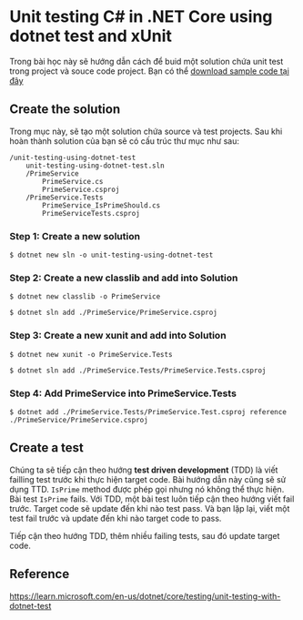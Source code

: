 # Unit testing C# in .NET Core using dotnet test and xUnit

Trong bài học này sẽ hướng dẫn cách để buid một solution chứa unit test trong project và souce code project. Bạn có thể [download sample code tại đây](https://github.com/dotnet/samples/tree/main/core/getting-started/unit-testing-using-dotnet-test/)

## Create the solution

Trong mục này, sẽ tạo một solution chứa source và test projects. Sau khi hoàn thành solution của bạn sẽ có cấu trúc thư mục như sau:

```dotnet
/unit-testing-using-dotnet-test
    unit-testing-using-dotnet-test.sln
    /PrimeService
        PrimeService.cs
        PrimeService.csproj
    /PrimeService.Tests
        PrimeService_IsPrimeShould.cs
        PrimeServiceTests.csproj
```

### Step 1: Create a new solution

```.NET CLI
$ dotnet new sln -o unit-testing-using-dotnet-test
```

### Step 2: Create a new classlib and add into Solution

```.NET CLI
$ dotnet new classlib -o PrimeService

$ dotnet sln add ./PrimeService/PrimeService.csproj
```

### Step 3: Create a new xunit and add into Solution

```.NET CLI
$ dotnet new xunit -o PrimeService.Tests

$ dotnet sln add ./PrimeService.Tests/PrimeService.Tests.csproj
```

### Step 4: Add PrimeService into PrimeService.Tests

```.NET CLI
$ dotnet add ./PrimeService.Tests/PrimeService.Test.csproj reference ./PrimeService/PrimeService.csproj
```

## Create a test

Chúng ta sẽ tiếp cận theo hướng **test driven development** (TDD) là viết failling test trước khi thực hiện target code. Bài hướng dẫn này cũng sẽ sử dụng TTD. `IsPrime` method được phép gọi nhưng nó không thể thực hiện. Bài test `IsPrime` fails. Với TDD, một bài test luôn tiếp cận theo hướng viết fail trước. Target code sẽ update đến khi nào test pass. Và bạn lặp lại, viết một test fail trước và update đến khi nào target code to pass.

Tiếp cận theo hướng TDD, thêm nhiều failing tests, sau đó update target code.

## Reference

https://learn.microsoft.com/en-us/dotnet/core/testing/unit-testing-with-dotnet-test
